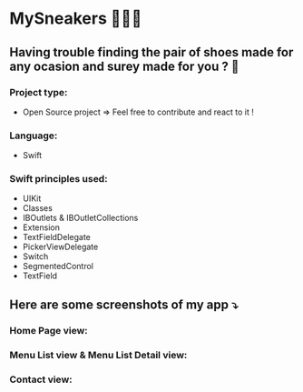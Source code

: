 #  MySneakers 👟👠👞

## Having trouble finding the pair of shoes made for any ocasion and surey made for you ? 🤔

### Project type:
- Open Source project => Feel free to contribute and react to it !

### Language:
- Swift

### Swift principles used:
- UIKit
- Classes
- IBOutlets & IBOutletCollections
- Extension
- TextFieldDelegate
- PickerViewDelegate
- Switch
- SegmentedControl
- TextField


## Here are some screenshots of my app ⤵️

### Home Page view:


### Menu List view & Menu List Detail view:

### Contact view:
